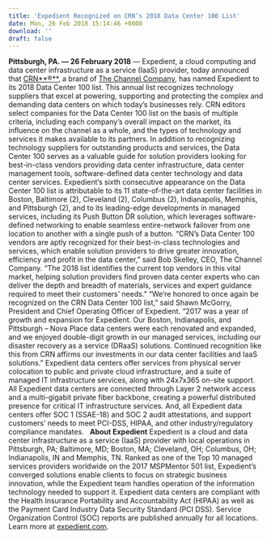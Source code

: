 ```yaml
---
title: 'Expedient Recognized on CRN’s 2018 Data Center 100 List'
date: Mon, 26 Feb 2018 15:14:46 +0000
download: ''
draft: false
---
```


**Pittsburgh, PA. — 26 February 2018** — Expedient, a cloud computing and data center infrastructure as a service (IaaS) provider, today announced that [CRN**®**](http://www.crn.com), a brand of [The Channel Company](http://www.thechannelco.com/), has named Expedient to its 2018 Data Center 100 list. This annual list recognizes technology suppliers that excel at powering, supporting and protecting the complex and demanding data centers on which today’s businesses rely. CRN editors select companies for the Data Center 100 list on the basis of multiple criteria, including each company’s overall impact on the market, its influence on the channel as a whole, and the types of technology and services it makes available to its partners. In addition to recognizing technology suppliers for outstanding products and services, the Data Center 100 serves as a valuable guide for solution providers looking for best-in-class vendors providing data center infrastructure, data center management tools, software-defined data center technology and data center services. Expedient’s sixth consecutive appearance on the Data Center 100 list is attributable to its 11 state-of-the-art data center facilities in Boston, Baltimore (2), Cleveland (2), Columbus (2), Indianapolis, Memphis, and Pittsburgh (2), and to its leading-edge developments in managed services, including its Push Button DR solution, which leverages software-defined networking to enable seamless entire-network failover from one location to another with a single push of a button. “CRN’s Data Center 100 vendors are aptly recognized for their best-in-class technologies and services, which enable solution providers to drive greater innovation, efficiency and profit in the data center,” said Bob Skelley, CEO, The Channel Company. “The 2018 list identifies the current top vendors in this vital market, helping solution providers find proven data center experts who can deliver the depth and breadth of materials, services and expert guidance required to meet their customers’ needs.” “We’re honored to once again be recognized on the CRN Data Center 100 list,” said Shawn McGorry, President and Chief Operating Officer of Expedient. “2017 was a year of growth and expansion for Expedient. Our Boston, Indianapolis, and Pittsburgh – Nova Place data centers were each renovated and expanded, and we enjoyed double-digit growth in our managed services, including our disaster recovery as a service (DRaaS) solutions. Continued recognition like this from CRN affirms our investments in our data center facilities and IaaS solutions.” Expedient data centers offer services from physical server colocation to public and private cloud infrastructure, and a suite of managed IT infrastructure services, along with 24x7x365 on-site support. All Expedient data centers are connected through Layer 2 network access and a multi-gigabit private fiber backbone, creating a powerful distributed presence for critical IT infrastructure services. And, all Expedient data centers offer SOC 1 (SSAE-18) and SOC 2 audit attestations, and support customers’ needs to meet PCI-DSS, HIPAA, and other industry/regulatory compliance mandates.   **About Expedient** Expedient is a cloud and data center infrastructure as a service (IaaS) provider with local operations in Pittsburgh, PA; Baltimore, MD; Boston, MA; Cleveland, OH; Columbus, OH; Indianapolis, IN and Memphis, TN. Ranked as one of the Top 10 managed services providers worldwide on the 2017 MSPMentor 501 list, Expedient’s converged solutions enable clients to focus on strategic business innovation, while the Expedient team handles operation of the information technology needed to support it. Expedient data centers are compliant with the Health Insurance Portability and Accountability Act (HIPAA) as well as the Payment Card Industry Data Security Standard (PCI DSS). Service Organization Control (SOC) reports are published annually for all locations. Learn more at [expedient.com](http://www.expedient.com/).
